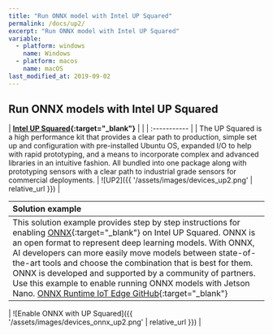 ```yaml
---
title: "Run ONNX model with Intel UP Squared"
permalink: /docs/up2/
excerpt: "Run ONNX model with Intel UP Squared"
variable:
  - platform: windows
    name: Windows
  - platform: macos
    name: macOS
last_modified_at: 2019-09-02
---
```


## Run ONNX models with Intel UP Squared

| **[Intel UP Squared](https://software.intel.com/en-us/iot/hardware/up-squared-ai-vision-dev-kit){:target="_blank"}** |  |
| :----------- |
| The UP Squared is a high performance kit that provides a clear path to production, simple set up and configuration with pre-installed Ubuntu OS, expanded I/O to help with rapid prototyping, and a means to incorporate complex and advanced libraries in an intuitive fashion. All bundled into one package along with prototyping sensors with a clear path to industrial grade sensors for commercial deployments.  | ![UP2]({{ '/assets/images/devices_up2.png' | relative_url }}) | 

| Solution example |
| :----------- |
| This solution example provides step by step instructions for enabling [ONNX](https://onnx.ai/){:target="_blank"} on Intel UP Squared. ONNX is an open format to represent deep learning models. With ONNX, AI developers can more easily move models between state-of-the-art tools and choose the combination that is best for them. ONNX is developed and supported by a community of partners. Use this example to enable running ONNX models with Jetson Nano. [ONNX Runtime IoT Edge GitHub](https://github.com/Azure-Samples/onnxruntime-iot-edge/blob/master/README-ONNXRUNTIME-OpenVINO.md){:target="_blank"} |

| ![Enable ONNX with UP Squared]({{ '/assets/images/devices_onnx_up2.png' | relative_url }}) |

